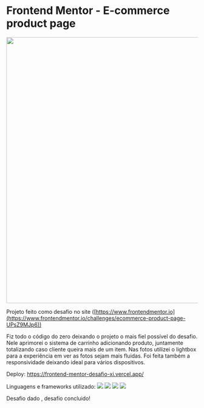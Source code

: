 # Frontend Mentor - E-commerce product page


<div align="center">
  <img src="https://user-images.githubusercontent.com/109709293/199616636-ad8955fc-5721-4030-a17a-abff33075cc2.gif" width="700px">
</div>

Projeto feito como desafio no site ([https://www.frontendmentor.io](https://www.frontendmentor.io/challenges/ecommerce-product-page-UPsZ9MJp6))

Fiz todo o código do zero deixando o projeto o mais fiel possível do desafio. Nele aprimorei o sistema de carrinho adicionando produto, juntamente totalizando caso cliente queira mais de um item. Nas fotos utilizei o lightbox para a experiência em ver as fotos sejam mais fluidas.
Foi feita também a responsividade deixando ideal para vários dispositivos.

Deploy: https://frontend-mentor-desafio-xi.vercel.app/

Linguagens e frameworks utilizado:
<img src="https://img.shields.io/badge/HTML5-E34F26?style=for-the-badge&logo=html5&logoColor=white">
<img src="https://img.shields.io/badge/CSS-239120?&style=for-the-badge&logo=css3&logoColor=white">
<img src="https://img.shields.io/badge/JavaScript-323330?style=for-the-badge&logo=javascript&logoColor=F7DF1E">
<img src="https://img.shields.io/badge/Vue.js-35495E?style=for-the-badge&logo=vue.js&logoColor=4FC08D">

Desafio dado , desafio concluido!
